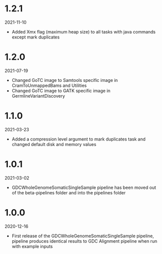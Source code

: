 # 1.2.1
2021-11-10

* Added Xmx flag (maximum heap size) to all tasks with java commands except mark duplicates

# 1.2.0
2021-07-19

* Changed GoTC image to Samtools specific image in CramToUnmappedBams and Utilities
* Changed GoTC image to GATK specific image in GermlineVariantDiscovery

# 1.1.0
2021-03-23

* Added a compression level argument to mark duplicates task and changed default disk and memory values

# 1.0.1
2021-03-02

* GDCWholeGenomeSomaticSingleSample pipeline has been moved out of the beta-pipelines folder and into the pipelines folder

# 1.0.0
2020-12-16

* First release of the GDCWholeGenomeSomaticSingleSample pipeline, pipeline produces identical results to GDC Alignment pipeline when run with example inputs